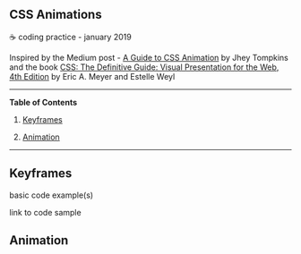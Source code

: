 ## CSS Animations

:coffee: coding practice - january 2019

Inspired by the Medium post - [A Guide to CSS Animation](https://codeburst.io/a-guide-to-css-animation-part-1-8777f5beb1f8) by Jhey Tompkins and the book [CSS: The Definitive Guide: Visual Presentation for the Web, 4th Edition](https://www.amazon.com/CSS-Definitive-Guide-Visual-Presentation/dp/1449393195) by Eric A. Meyer and Estelle Weyl

---

**Table of Contents**

1. [Keyframes](#keyframes)

2. [Animation](#animation)

---

## Keyframes

basic code example(s)

link to code sample

## Animation